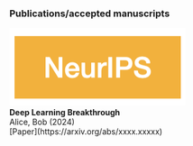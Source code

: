 ### Publications/accepted manuscripts

<div class="publication-entry">
  <img src="/logo/nips.png">
  <div>
    <strong>Deep Learning Breakthrough</strong><br>
    Alice, Bob (2024) <br>
    [Paper](https://arxiv.org/abs/xxxx.xxxxx)
  </div>
</div>

